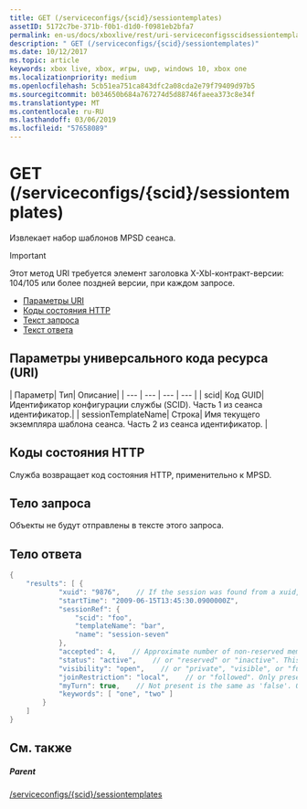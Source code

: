 ```yaml
---
title: GET (/serviceconfigs/{scid}/sessiontemplates)
assetID: 5172c7be-371b-f0b1-d1d0-f0981eb2bfa7
permalink: en-us/docs/xboxlive/rest/uri-serviceconfigsscidsessiontemplatesget.html
description: " GET (/serviceconfigs/{scid}/sessiontemplates)"
ms.date: 10/12/2017
ms.topic: article
keywords: xbox live, xbox, игры, uwp, windows 10, xbox one
ms.localizationpriority: medium
ms.openlocfilehash: 5cb51ea751ca843dfc2a08cda2e79f79409d97b5
ms.sourcegitcommit: b034650b684a767274d5d88746faeea373c8e34f
ms.translationtype: MT
ms.contentlocale: ru-RU
ms.lasthandoff: 03/06/2019
ms.locfileid: "57658089"
---
```

# <a name="get-serviceconfigsscidsessiontemplates"></a>GET (/serviceconfigs/{scid}/sessiontemplates)
Извлекает набор шаблонов MPSD сеанса.

> [!IMPORTANT]
> Этот метод URI требуется элемент заголовка X-Xbl-контракт-версии: 104/105 или более поздней версии, при каждом запросе.

  * [Параметры URI](#ID4ET)
  * [Коды состояния HTTP](#ID4E5)
  * [Текст запроса](#ID4EFB)
  * [Текст ответа](#ID4EQB)

<a id="ID4ET"></a>


## <a name="uri-parameters"></a>Параметры универсального кода ресурса (URI)

| Параметр| Тип| Описание|
| --- | --- | --- | --- |
| scid| Код GUID| Идентификатор конфигурации службы (SCID). Часть 1 из сеанса идентификатор.|
| sessionTemplateName| Строка| Имя текущего экземпляра шаблона сеанса. Часть 2 из сеанса идентификатор. |

<a id="ID4E5"></a>


## <a name="http-status-codes"></a>Коды состояния HTTP
Служба возвращает код состояния HTTP, применительно к MPSD.  
<a id="ID4EFB"></a>


## <a name="request-body"></a>Тело запроса

Объекты не будут отправлены в тексте этого запроса.

<a id="ID4EQB"></a>


## <a name="response-body"></a>Тело ответа


```cpp
{
    "results": [ {
            "xuid": "9876",    // If the session was found from a xuid, that xuid.
            "startTime": "2009-06-15T13:45:30.0900000Z",
            "sessionRef": {
                "scid": "foo",
                "templateName": "bar",
                "name": "session-seven"
            },
            "accepted": 4,    // Approximate number of non-reserved members.
            "status": "active",    // or "reserved" or "inactive". This is the state of the user in the session, not the session itself. Only present if the session was found using a xuid.
            "visibility": "open",    // or "private", "visible", or "full"
            "joinRestriction": "local",    // or "followed". Only present if 'visibility' is "open" or "full" and the session has a join restriction.
            "myTurn": true,    // Not present is the same as 'false'. Only present if the session was found using a xuid.
            "keywords": [ "one", "two" ]
        }
    ]
}

```


<a id="ID4EZB"></a>


## <a name="see-also"></a>См. также

<a id="ID4E2B"></a>


##### <a name="parent"></a>Parent

[/serviceconfigs/{scid}/sessiontemplates](uri-serviceconfigsscidsessiontemplates.md)
